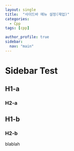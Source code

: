 ```yaml
---
layout: single
title:  "사이드바 메뉴 설정(재업)"
categories:
  - Cpp
tags: [cpp]

author_profile: true
sidebar:
  nav: "main"
---
```


# Sidebar Test
## H1-a
### H2-a
## H1-b
### H2-b
blablah
